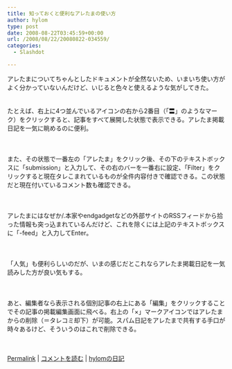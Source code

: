 ```yaml
---
title: 知っておくと便利なアレたまの使い方
author: hylom
type: post
date: 2008-08-22T03:45:59+00:00
url: /2008/08/22/20080822-034559/
categories:
  - Slashdot

---
```

アレたまについてちゃんとしたドキュメントが全然ないため、いまいち使い方がよく分かっていないんだけど、いじると色々と使えるような気がしてきた。  
</br>   
たとえば、右上に4つ並んでいるアイコンの右から2番目（「〓」のようなマーク）をクリックすると、記事をすべて展開した状態で表示できる。アレたま掲載日記を一気に眺めるのに便利。</br>  
</br>   
また、その状態で一番左の「アレたま」をクリック後、その下のテキストボックスに「submission」と入力して、その右のバーを一番右に設定、「Filter」をクリックすると現在タレこまれているものが全件内容付きで確認できる。この状態だと現在付いているコメント数も確認できる。</br>  
</br>   
アレたまにはなぜか/.本家やendgadgetなどの外部サイトのRSSフィードから拾った情報も突っ込まれているんだけど、これを除くには上記のテキストボックスに「-feed」と入力してEnter。</br>  
</br>   
「人気」も便利らしいのだが、いまの感じだとこれならアレたま掲載日記を一気読みした方が良い気もする。</br>  
</br>   
あと、編集者なら表示される個別記事の右上にある「編集」をクリックすることでその記事の掲載編集画面に飛べる。右上の「×」マークアイコンではアレたまからの削除（＝タレコミ却下）が可能。スパム日記をアレたまで共有する手口が時々あるけど、そういうのはこれで削除できる。</br>  
</br> 

   [Permalink][1] |    [コメントを読む][2] |    [hylomの日記][3] 

</br>

 [1]: http://slashdot.jp/~hylom/journal/449898
 [2]: http://slashdot.jp/~hylom/journal/449898#acomments
 [3]: http://slashdot.jp/~hylom/journal/